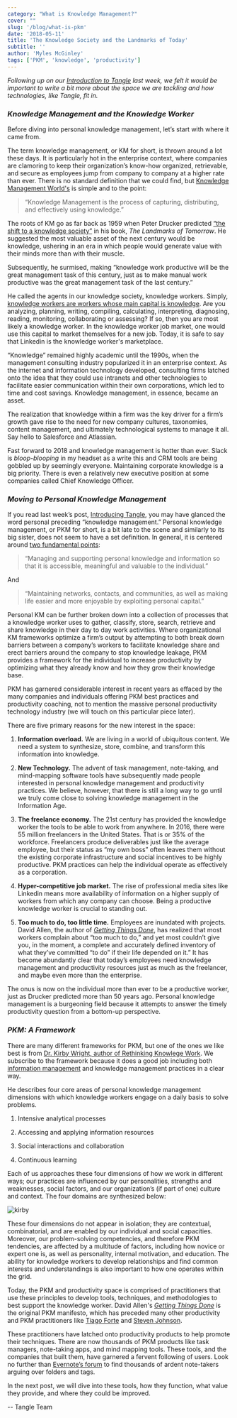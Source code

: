 ```yaml
---
category: "What is Knowledge Management?"
cover: ""
slug: '/blog/what-is-pkm'
date: '2018-05-11'
title: 'The Knowledge Society and the Landmarks of Today'
subtitle: '' 
author: 'Myles McGinley'
tags: ['PKM', 'knowledge', 'productivity']
---
```


*Following up on our [Introduction to Tangle](http://usetangle.com/blog-introducing-tangle) last week, we felt it would be important to write a bit more about the space we are tackling and how technologies, like Tangle, fit in.* 

### *Knowledge Management and the Knowledge Worker*

Before diving into personal knowledge management, let’s start with where it came from.

The term knowledge management, or KM for short, is thrown around a lot these days. It is particularly hot in the enterprise context, where companies are clamoring to keep their organization’s know-how organized, retrievable, and secure as employees jump from company to company at a higher rate than ever. There is no standard definition that we could find, but [Knowledge Management World's](http://www.kmworld.com/) is simple and to the point:

> “Knowledge Management is the process of capturing, distributing, and effectively using knowledge.” 

The roots of KM go as far back as 1959 when Peter Drucker predicted [“the shift to a knowledge society”](https://hbr.org/2014/10/what-peter-drucker-knew-about-2020) in his book, *The Landmarks of Tomorrow*. He suggested the most valuable asset of the next century would be knowledge, ushering in an era in which people would generate value with their minds more than with their muscle. 

Subsequently, he surmised, making “knowledge work productive will be the great management task of this century, just as to make manual work productive was the great management task of the last century.”

He called the agents in our knowledge society, knowledge workers. Simply, [knowledge workers are workers whose main capital is knowledge](https://en.wikipedia.org/wiki/Knowledge_worker). Are you analyzing, planning, writing, compiling, calculating, interpreting, diagnosing, reading, monitoring, collaborating or assessing? If so, then you are most likely a knowledge worker. In the knowledge worker job market, one would use this capital to market themselves for a new job. Today, it is safe to say that Linkedin is the knowledge worker's marketplace.

“Knowledge” remained highly academic until the 1990s, when the management consulting industry popularized it in an enterprise context. As the internet and information technology developed, consulting firms latched onto the idea that they could use intranets and other technologies to facilitate easier communication within their own corporations, which led to time and cost savings. Knowledge management, in essence, became an asset.

The realization that knowledge within a firm was the key driver for a firm’s growth gave rise to the need for new company cultures, taxonomies, content management, and ultimately technological systems to manage it all. Say hello to Salesforce and Atlassian.

Fast forward to 2018 and knowledge management is hotter than ever. Slack is *bloop-blooping* in my headset as a write this and CRM tools are being gobbled up by seemingly everyone. Maintaining corporate knowledge is a big priority. There is even a relatively new executive position at some companies called Chief Knowledge Officer.

### *Moving to Personal Knowledge Management* 

If you read last week’s post, [Introducing Tangle](http://usetangle.com/blog-introducing-tangle), you may have glanced the word personal preceding “knowledge management.” Personal knowledge management, or PKM for short, is a bit late to the scene and similarly to its big sister, does not seem to have a set definition. In general, it is centered around [two fundamental points](https://link.springer.com/article/10.1057/ori.2009.11): 

> “Managing and supporting personal knowledge and information so that it is accessible, meaningful and valuable to the individual.”

And

> “Maintaining networks, contacts, and communities, as well as making life easier and more enjoyable by exploiting personal capital.” 

Personal KM can be further broken down into a collection of processes that a knowledge worker uses to gather, classify, store, search, retrieve and share knowledge in their day to day work activities. Where organizational KM frameworks optimize a firm’s output by attempting to both break down barriers between a company’s workers to facilitate knowledge share and erect barriers around the company to stop knowledge leakage, PKM provides a framework for the individual to increase productivity by optimizing what they already know and how they grow their knowledge base. 

PKM has garnered considerable interest in recent years as effaced by the many companies and individuals offering PKM best practices and productivity coaching, not to mention the massive personal productivity technology industry (we will touch on this particular piece later). 

There are five primary reasons for the new interest in the space:

1. **Information overload.** We are living in a world of ubiquitous content. We need a system to synthesize, store, combine, and transform this information into knowledge. 

2. **New Technology.** The advent of task management, note-taking, and mind-mapping software tools have subsequently made people interested in personal knowledge management and productivity practices. We believe, however, that there is still a long way to go until we truly come close to solving knowledge management in the Information Age.

3. **The freelance economy.** The 21st century has provided the knowledge worker the tools to be able to work from anywhere. In 2016, there were 55 million freelancers in the United States. That is or 35% of the workforce. Freelancers produce deliverables just like the average employee, but their status as “my own boss” often leaves them without the existing corporate infrastructure and social incentives to be highly productive. PKM practices can help the individual operate as effectively as a corporation.

4. **Hyper-competitive job market.** The rise of professional media sites like Linkedin means more availability of information on a higher supply of workers from which any company can choose. Being a productive knowledge worker is crucial to standing out. 

5. **Too much to do, too little time.** Employees are inundated with projects. David Allen, the author of [*Getting Things Done*](https://gettingthingsdone.com/), has realized that most workers complain about “too much to do,” and yet most couldn’t give you, in the moment, a complete and accurately defined inventory of what they’ve committed “to do” if their life depended on it.” It has become abundantly clear that today’s employees need knowledge management and productivity resources just as much as the freelancer, and maybe even more than the enterprise.

The onus is now on the individual more than ever to be a productive worker, just as Drucker predicted more than 50 years ago. Personal knowledge management is a burgeoning field because it attempts to answer the timely productivity question from a bottom-up perspective.

### *PKM: A Framework*

There are many different frameworks for PKM, but one of the ones we like best is from [Dr. Kirby Wright, author of Rethinking Knowlege Work](http://www.knowledgeresources.ca/about/). We subscribe to the framework because it does a good job including both [information management](https://en.wikipedia.org/wiki/Personal_information_management) and knowledge management practices in a clear way. 

He describes four core areas of personal knowledge management dimensions with which knowledge workers engage on a daily basis to solve problems. 

1. Intensive analytical processes 

2. Accessing and applying information resources

3. Social interactions and collaboration

4. Continuous learning

Each of us approaches these four dimensions of how we work in different ways; our practices are influenced by our personalities, strengths and weaknesses, social factors, and our organization’s (if part of one) culture and context. The four domains are synthesized below:

![kirby](https://storage.googleapis.com/usetangle-static-assets/blog/kirby.png)

These four dimensions do not appear in isolation; they are contextual, combinatorial, and are enabled by our individual and social capacities. Moreover, our problem-solving competencies, and therefore PKM tendencies, are affected by a multitude of factors, including how novice or expert one is, as well as personality, internal motivation, and education. The ability for knowledge workers to develop relationships and find common interests and understandings is also important to how one operates within the grid.

Today, the PKM and productivity space is comprised of practitioners that use these principles to develop tools, techniques, and methodologies to best support the knowledge worker. David Allen's [*Getting Things Done*](https://gettingthingsdone.com/) is the original PKM manifesto, which has preceded many other productivity and PKM practitioners like [Tiago Forte](http://learn.fortelabs.co/) and [Steven Johnson](https://medium.com/@stevenbjohnson).  

These practitioners have latched onto productivity products to help promote their techniques. There are now thousands of PKM products like task managers, note-taking apps, and mind mapping tools. These tools, and the companies that built them, have garnered a fervent following of users. Look no further than [Evernote’s forum](https://discussion.evernote.com/forum/304-general-feature-requests/) to find thousands of ardent note-takers arguing over folders and tags. 

In the next post, we will dive into these tools, how they function, what value they provide, and where they could be improved.

-- Tangle Team